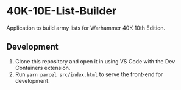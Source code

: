 # 40K-10E-List-Builder

Application to build army lists for Warhammer 40K 10th Edition.

## Development

1. Clone this repository and open it in using VS Code with the Dev Containers extension.
2. Run `yarn parcel src/index.html` to serve the front-end for development.

